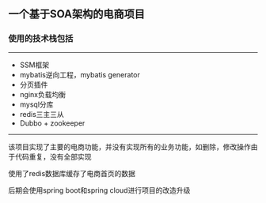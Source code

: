 ## 一个基于SOA架构的电商项目
### 使用的技术栈包括

___

+ SSM框架
+ mybatis逆向工程，mybatis generator
+ 分页插件
+ nginx负载均衡
+ mysql分库
+ redis三主三从
+ Dubbo + zookeeper

___

该项目实现了主要的电商功能，并没有实现所有的业务功能，如删除，修改操作由于代码重复，没有全部实现

使用了redis数据库缓存了电商首页的数据

后期会使用spring boot和spring cloud进行项目的改造升级
